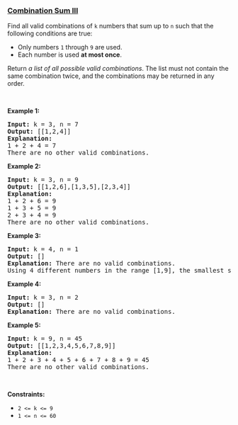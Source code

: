 ### [Combination Sum III](https://leetcode.com/problems/combination-sum-iii)

<p>Find all valid combinations of <code>k</code> numbers that sum up to <code>n</code> such that the following conditions are true:</p>

<ul>
	<li>Only numbers <code>1</code> through <code>9</code> are used.</li>
	<li>Each number is used <strong>at most once</strong>.</li>
</ul>

<p>Return <em>a list of all possible valid combinations</em>. The list must not contain the same combination twice, and the combinations may be returned in any order.</p>

<p>&nbsp;</p>
<p><strong>Example 1:</strong></p>

<pre>
<strong>Input:</strong> k = 3, n = 7
<strong>Output:</strong> [[1,2,4]]
<strong>Explanation:</strong>
1 + 2 + 4 = 7
There are no other valid combinations.</pre>

<p><strong>Example 2:</strong></p>

<pre>
<strong>Input:</strong> k = 3, n = 9
<strong>Output:</strong> [[1,2,6],[1,3,5],[2,3,4]]
<strong>Explanation:</strong>
1 + 2 + 6 = 9
1 + 3 + 5 = 9
2 + 3 + 4 = 9
There are no other valid combinations.
</pre>

<p><strong>Example 3:</strong></p>

<pre>
<strong>Input:</strong> k = 4, n = 1
<strong>Output:</strong> []
<strong>Explanation:</strong> There are no valid combinations.
Using 4 different numbers in the range [1,9], the smallest sum we can get is 1+2+3+4 = 10 and since 10 &gt; 1, there are no valid combination.
</pre>

<p><strong>Example 4:</strong></p>

<pre>
<strong>Input:</strong> k = 3, n = 2
<strong>Output:</strong> []
<strong>Explanation:</strong> There are no valid combinations.
</pre>

<p><strong>Example 5:</strong></p>

<pre>
<strong>Input:</strong> k = 9, n = 45
<strong>Output:</strong> [[1,2,3,4,5,6,7,8,9]]
<strong>Explanation:</strong>
1 + 2 + 3 + 4 + 5 + 6 + 7 + 8 + 9 = 45
There are no other valid combinations.
</pre>

<p>&nbsp;</p>
<p><strong>Constraints:</strong></p>

<ul>
	<li><code>2 &lt;= k &lt;= 9</code></li>
	<li><code>1 &lt;= n &lt;= 60</code></li>
</ul>
